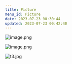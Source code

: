 ```yaml
---
title: Picture
menu_id: Picture
date: 2023-07-23 00:30:44
updated: 2023-07-23 00:42:40
---
```


![image.png](https://cdn.jsdelivr.net/gh/booiris-cdn/img//20230723003743.png)

![image.png](https://cdn.jsdelivr.net/gh/booiris-cdn/img//20230723004221.png)

![t3.jpg](https://cdn.jsdelivr.net/gh/booiris-cdn/img//t3.jpg)
